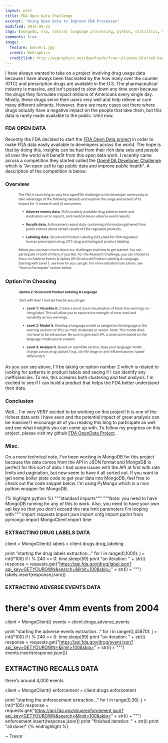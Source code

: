 ```yaml
---
layout: post
title: FDA Open Data Challenge
excerpt: "Using Open Data to Improve FDA Processes"
modified: 2015-05-23
tags: [mongodb, nlp, natural language processing, python, statistics, metis]
comments: true
image:
  feature: banner1.jpg
  credit: WeGraphics
  creditlink: http://wegraphics.net/downloads/free-ultimate-blurred-background-pack/
---
```

I have always wanted to take on a project involving drug usage data because I have always been fascinated by the how many over the counter (OTC) and prescription drugs are available in the U.S.  The pharmaceutical industry is massive, and isn't poised to slow down any time soon because the drugs they formulate impact millions of Americans every single day.  Mostly, these drugs serve their users very well and help relieve or cure many different ailments.  However, there are many cases out there where drugs actually have a negative impact on the people that take them, but this data is rarely made available to the public.  Until now.

### FDA OPEN DATA
Recently the FDA decided to start the [FDA Open Data project][1] in order to make FDA data easily available to developers across the world.  The hope is that by doing this, insights can be had from their rich data sets and people all over the world will benefit from this open data work.  I recently came across a competition they started called the [OpenFDA Developer Challenge][2] which is "An open call to tap public data and improve public health".  A description of the competition is below:

### Overview

<figure>
  <a href="/images/competition1.png"><img style="display:block; margin: 0 auto;" src="/images/competition1.png"></a>
</figure>

### Option I'm Choosing

<figure>
  <a href="/images/competition2.png"><img style="display:block; margin: 0 auto;" src="/images/competition2.png"></a>
</figure>


As you can see above, I'll be taking on option number 2 which is related to looking for patterns in product labels and seeing if I can identify any inefficiencies.  To me, this screams both clustering and text analysis.  I'm excited to see if I can build a product that helps the FDA better understand their data.

### Conclusion

Well... I'm very VERY excited to be working on this project!  It is one of the richest data sets I have seen and the potential impact of great analysis can be massive!  I encourage all of you reading this blog to participate as well and see what insights you can come up with.  To follow my progress on this project, please visit my github [FDA OpenData Project][3].

### Misc.

On a more technical note, I've been working in MongoDB for this project because the data comes from the API in JSON format and MongoDB is perfect for this sort of data.  I had some issues with the API at first with rate limits and pagination, but now seem to have it all sorted out.  If you want to get some boiler plate code to get your data into MongoDB, feel free to check out the code snippet below.  I'm using PyMongo which is a nice python wrapper for MongoDB.

{% highlight python %}
"""standard imports"""
"""Note: you need to have MongoDB running for any of this to work.
  Also, you need to have your own api key so that you don't exceed
  the rate limit parameters I'm looping with."""
import requests
import json
import cnfg
import pprint
from pymongo import MongoClient
import time

### EXTRACTING DRUG LABELS DATA ###
client = MongoClient()
labels = client.drugs.drug_labeling

print "starting the drug labels extraction..."
for i in range(0,1000):
    j = int(i*100)
    if i % 240 == 0:
        time.sleep(59)
        print "on iteration: " + str(i)
    response = requests.get("https://api.fda.gov/drug/label.json?api_key=GETYOUROWN&search=&limit=100&skip=" + str(i) + "\"")
    labels.insert(response.json())


### EXTRACTING ADVERSE EVENTS DATA ###
# there's over 4mm events from 2004

client = MongoClient()
events = client.drugs.adverse_events

print "starting the adverse events extraction..."
for i in range(0,45870):
    j = int(i*100)
    if i % 240 == 0:
        time.sleep(59)
        print "on iteration: " + str(i)
    response = requests.get("https://api.fda.gov/drug/event.json?api_key=GETYOUROWN=&limit=100&skip=" + str(i) + "\"")
    events.insert(response.json())

## EXTRACTING RECALLS DATA ###
there's around 4,000 events

client = MongoClient()
enforcement = client.drugs.enforcement

print "starting the enforecement extraction..."
for i in range(0,38):
    j = int(i*100)
    response = requests.get("https://api.fda.gov/drug/enforcement.json?api_key=GETYOUROWN&search=&limit=100&skip=" + str(i) + "\"")
    enforcement.insert(response.json())
    print "finished iteration: " + str(i)
print "all done!"
{% endhighlight %}


~ Trevor

[1]: https://open.fda.gov
[2]: https://open.fda.gov/update/an-open-challenge-to-tap-public-data/
[3]: https://github.com/trevor-smith/FDA_OpenData
